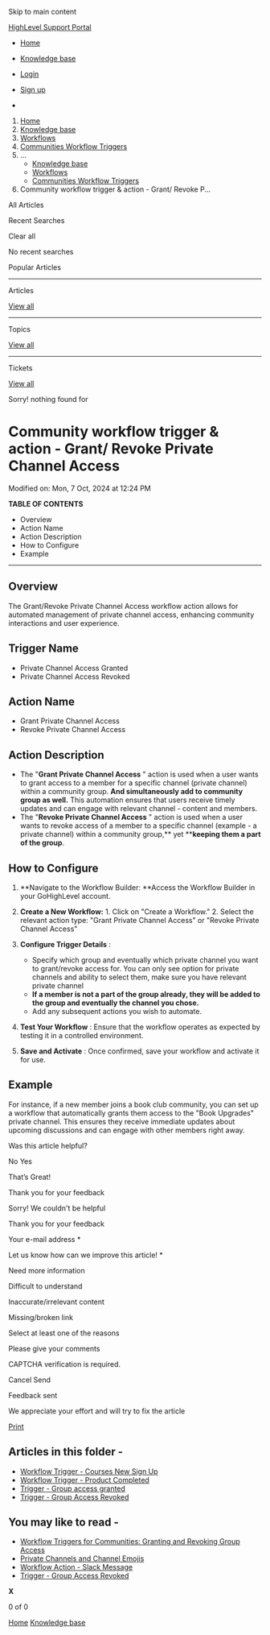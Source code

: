Skip to main content

[ HighLevel Support Portal ](https://help.gohighlevel.com)

  * [ Home ](/support/home)
  * [ Knowledge base ](/support/solutions)

  * [Login](/support/login)
  * [Sign up](/support/signup)
  * 

  1. [Home](/support/home)
  2. [Knowledge base](/support/solutions)
  3. [Workflows](/support/solutions/48000455132)
  4. [Communities Workflow Triggers](/support/solutions/folders/155000000746)
  5. ... 
     * [Knowledge base](/support/solutions)
     * [Workflows](/support/solutions/48000455132)
     * [Communities Workflow Triggers](/support/solutions/folders/155000000746)
  6. Community workflow trigger & action - Grant/ Revoke P...

All  Articles 

Recent Searches

Clear all

No recent searches

Popular Articles

* * *

Articles

[View all](/support/search/solutions)

* * *

Topics

[View all](/support/search/topics)

* * *

Tickets

[View all](/support/search/tickets)

Sorry! nothing found for   

# Community workflow trigger & action - Grant/ Revoke Private Channel Access

Modified on: Mon, 7 Oct, 2024 at 12:24 PM

**TABLE OF CONTENTS**

  * Overview
  * Action Name
  * Action Description
  * How to Configure
  * Example

* * *

## Overview

The Grant/Revoke Private Channel Access workflow action allows for automated management of private channel access, enhancing community interactions and user experience.  

## Trigger Name 

  * Private Channel Access Granted
  * Private Channel Access Revoked

## Action Name

  * Grant Private Channel Access
  * Revoke Private Channel Access

## Action Description

  * The "**Grant Private Channel Access** " action is used when a user wants to grant access to a member for a specific channel (private channel) within a community group. **And simultaneously add to community group as well.** This automation ensures that users receive timely updates and can engage with relevant channel - content and members.
  * The "**Revoke Private Channel Access** " action is used when a user wants to revoke access of a member to a specific channel (example - a private channel) within a community group,**  yet ****keeping them a part of the group**.

## How to Configure

  1. **Navigate to the Workflow Builder:  **Access the Workflow Builder in your GoHighLevel account.
  2. **Create a New Workflow:**
    1. Click on "Create a Workflow."
    2. Select the relevant action type: "Grant Private Channel Access" or "Revoke Private Channel Access"
  3. **Configure Trigger Details** :
     * Specify which group and eventually which private channel you want to grant/revoke access for. You can only see option for private channels and ability to select them, make sure you have relevant private channel
     * **If a member is not a part of the group already, they will be added to the group and eventually the channel you chose.**
     * Add any subsequent actions you wish to automate.  

  4. **Test Your Workflow** : Ensure that the workflow operates as expected by testing it in a controlled environment.
  5. **Save and Activate** : Once confirmed, save your workflow and activate it for use.

## Example

For instance, if a new member joins a book club community, you can set up a workflow that automatically grants them access to the "Book Upgrades" private channel. This ensures they receive immediate updates about upcoming discussions and can engage with other members right away.

Was this article helpful?

No  Yes 

That’s Great!

Thank you for your feedback

Sorry! We couldn't be helpful

Thank you for your feedback

Your e-mail address *

Let us know how can we improve this article! *

Need more information 

Difficult to understand 

Inaccurate/irrelevant content 

Missing/broken link 

Select at least one of the reasons 

Please give your comments 

CAPTCHA verification is required. 

Cancel  Send 

Feedback sent

We appreciate your effort and will try to fix the article

[Print](javascript:print\(\))

## Articles in this folder -

  * [Workflow Trigger - Courses New Sign Up](/support/solutions/articles/155000003098-workflow-trigger-courses-new-sign-up)
  * [Workflow Trigger - Product Completed](/support/solutions/articles/155000003258-workflow-trigger-product-completed)
  * [Trigger - Group access granted](/support/solutions/articles/155000003538-trigger-group-access-granted)
  * [Trigger - Group Access Revoked](/support/solutions/articles/155000003539-trigger-group-access-revoked)

## You may like to read -

  * [Workflow Triggers for Communities: Granting and Revoking Group Access](/support/solutions/articles/155000001239-workflow-triggers-for-communities-granting-and-revoking-group-access)
  * [Private Channels and Channel Emojis](/support/solutions/articles/155000002849-private-channels-and-channel-emojis)
  * [Workflow Action - Slack Message](/support/solutions/articles/155000003273-workflow-action-slack-message)
  * [Trigger - Group Access Revoked](/support/solutions/articles/155000003539-trigger-group-access-revoked)

**X**

0 of 0 []()

[Home](/support/home) [Knowledge base](/support/solutions)
